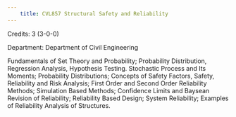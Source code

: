 ```yaml
---
    title: CVL857 Structural Safety and Reliability
---
```

Credits: 3 (3-0-0)

Department: Department of Civil Engineering

Fundamentals of Set Theory and Probability; Probability Distribution, Regression Analysis, Hypothesis Testing. Stochastic Process and Its Moments; Probability Distributions; Concepts of Safety Factors, Safety, Reliability and Risk Analysis; First Order and Second Order Reliability Methods; Simulation Based Methods; Confidence Limits and Baysean Revision of Reliability; Reliability Based Design; System Reliability; Examples of Reliability Analysis of Structures.